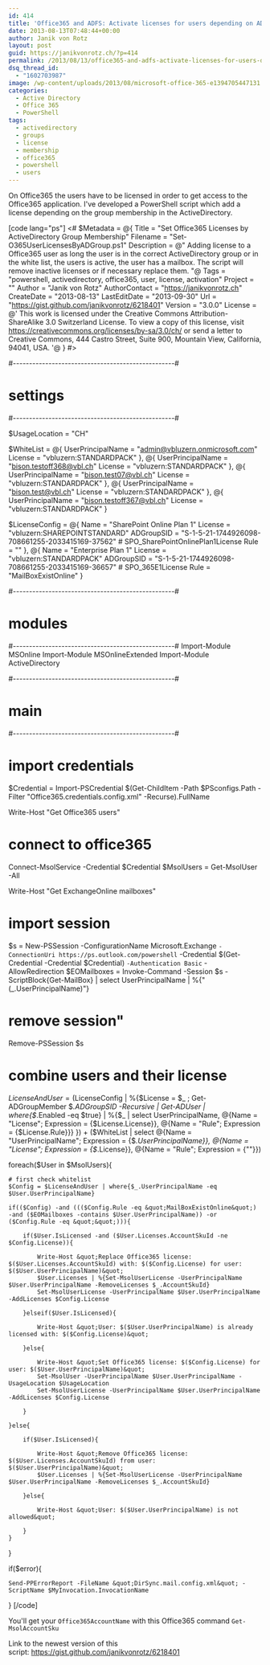 ```yaml
---
id: 414
title: 'Office365 and ADFS: Activate licenses for users depending on AD group membership'
date: 2013-08-13T07:48:44+00:00
author: Janik von Rotz
layout: post
guid: https://janikvonrotz.ch/?p=414
permalink: /2013/08/13/office365-and-adfs-activate-licenses-for-users-depending-on-ad-group-membership/
dsq_thread_id:
  - "1602703987"
image: /wp-content/uploads/2013/08/microsoft-office-365-e1394705447131.jpg
categories:
  - Active Directory
  - Office 365
  - PowerShell
tags:
  - activedirectory
  - groups
  - license
  - membership
  - office365
  - powershell
  - users
---
```

On Office365 the users have to be licensed in order to get access to the Office365 application. I've developed a PowerShell script which add a license depending on the group membership in the ActiveDirectory.
<!--more-->

[code lang="ps"]
&lt;#
$Metadata = @{
    Title = &quot;Set Office365 Licenses by ActiveDirectory Group Membership&quot;
    Filename = &quot;Set-O365UserLicensesByADGroup.ps1&quot;
    Description = @&quot;
Adding license to a Office365 user as long the user is in the correct ActiveDirectory group
or in the white list, the users is active, the user has a mailbox.
The script will remove inactive licenses or if necessary replace them.
&quot;@
    Tags = &quot;powershell, activedirectory, office365, user, license, activation&quot;
    Project = &quot;&quot;
    Author = &quot;Janik von Rotz&quot;
    AuthorContact = &quot;https://janikvonrotz.ch&quot;
    CreateDate = &quot;2013-08-13&quot;
    LastEditDate = &quot;2013-09-30&quot;
    Url = &quot;https://gist.github.com/janikvonrotz/6218401&quot;
    Version = &quot;3.0.0&quot;
    License = @'
This work is licensed under the Creative Commons Attribution-ShareAlike 3.0 Switzerland License.
To view a copy of this license, visit https://creativecommons.org/licenses/by-sa/3.0/ch/ or
send a letter to Creative Commons, 444 Castro Street, Suite 900, Mountain View, California, 94041, USA.
'@
}
#&gt;

#--------------------------------------------------#
# settings
#--------------------------------------------------#

$UsageLocation = &quot;CH&quot;

$WhiteList = @{
    UserPrincipalName = &quot;admin@vbluzern.onmicrosoft.com&quot;
    License = &quot;vbluzern:STANDARDPACK&quot;
},
@{
    UserPrincipalName = &quot;bison.testoff368@vbl.ch&quot;
    License = &quot;vbluzern:STANDARDPACK&quot;
},
@{
    UserPrincipalName = &quot;bison.test07@vbl.ch&quot;
    License = &quot;vbluzern:STANDARDPACK&quot;
},
@{
    UserPrincipalName = &quot;bison.test@vbl.ch&quot;
    License = &quot;vbluzern:STANDARDPACK&quot;
},
@{
    UserPrincipalName = &quot;bison.testoff367@vbl.ch&quot;
    License = &quot;vbluzern:STANDARDPACK&quot;
}


$LicenseConfig = @{
    Name = &quot;SharePoint Online Plan 1&quot;
    License = &quot;vbluzern:SHAREPOINTSTANDARD&quot;
    ADGroupSID = &quot;S-1-5-21-1744926098-708661255-2033415169-37562&quot; # SPO_SharePointOnlinePlan1License
    Rule = &quot;&quot;
},
@{
    Name = &quot;Enterprise Plan 1&quot;
    License = &quot;vbluzern:STANDARDPACK&quot;
    ADGroupSID = &quot;S-1-5-21-1744926098-708661255-2033415169-36657&quot; # SPO_365E1License
    Rule = &quot;MailBoxExistOnline&quot;
}

#--------------------------------------------------#
# modules
#--------------------------------------------------#
Import-Module MSOnline
Import-Module MSOnlineExtended
Import-Module ActiveDirectory

#--------------------------------------------------#
# main
#--------------------------------------------------#

# import credentials
$Credential = Import-PSCredential $(Get-ChildItem -Path $PSconfigs.Path -Filter &quot;Office365.credentials.config.xml&quot; -Recurse).FullName

Write-Host &quot;Get Office365 users&quot;
# connect to office365
Connect-MsolService -Credential $Credential
$MsolUsers = Get-MsolUser -All

Write-Host &quot;Get ExchangeOnline mailboxes&quot;
# import session
$s = New-PSSession -ConfigurationName Microsoft.Exchange `
    -ConnectionUri https://ps.outlook.com/powershell `
    -Credential $(Get-Credential -Credential $Credential) `
    -Authentication Basic `
    -AllowRedirection
$EOMailboxes = Invoke-Command -Session $s -ScriptBlock{Get-MailBox} | select UserPrincipalName | %{&quot;$($_.UserPrincipalName)&quot;}
# remove session&quot;
Remove-PSSession $s

# combine users and their license
$LicenseAndUser = ($LicenseConfig |
    %{$License = $_ ; Get-ADGroupMember $_.ADGroupSID -Recursive | Get-ADUser | where{$_.Enabled -eq $true} |
    %{$_ | select UserPrincipalName, @{Name = &quot;License&quot;; Expression = {$License.License}}, @{Name = &quot;Rule&quot;; Expression = {$License.Rule}}}
    }) + ($WhiteList | select  @{Name = &quot;UserPrincipalName&quot;; Expression = {$_.UserPrincipalName}},
    @{Name = &quot;License&quot;; Expression = {$_.License}},
    @{Name = &quot;Rule&quot;; Expression = {&quot;&quot;}})


foreach($User in $MsolUsers){

    # first check whitelist
    $Config = $LicenseAndUser | where{$_.UserPrincipalName -eq $User.UserPrincipalName}

    if(($Config) -and ((($Config.Rule -eq &quot;MailBoxExistOnline&quot;) -and ($EOMailboxes -contains $User.UserPrincipalName)) -or ($Config.Rule -eq &quot;&quot;))){

        if($User.IsLicensed -and ($User.Licenses.AccountSkuId -ne $Config.License)){

            Write-Host &quot;Replace Office365 license: $($User.Licenses.AccountSkuId) with: $($Config.License) for user: $($User.UserPrincipalName)&quot;
            $User.Licenses | %{Set-MsolUserLicense -UserPrincipalName $User.UserPrincipalName -RemoveLicenses $_.AccountSkuId}
            Set-MsolUserLicense -UserPrincipalName $User.UserPrincipalName -AddLicenses $Config.License

        }elseif($User.IsLicensed){

            Write-Host &quot;User: $($User.UserPrincipalName) is already licensed with: $($Config.License)&quot;

        }else{

            Write-Host &quot;Set Office365 license: $($Config.License) for user: $($User.UserPrincipalName)&quot;
            Set-MsolUser -UserPrincipalName $User.UserPrincipalName -UsageLocation $UsageLocation
            Set-MsolUserLicense -UserPrincipalName $User.UserPrincipalName -AddLicenses $Config.License

        }

    }else{

        if($User.IsLicensed){

            Write-Host &quot;Remove Office365 license: $($User.Licenses.AccountSkuId) from user: $($User.UserPrincipalName)&quot;
            $User.Licenses | %{Set-MsolUserLicense -UserPrincipalName $User.UserPrincipalName -RemoveLicenses $_.AccountSkuId}

        }else{

            Write-Host &quot;User: $($User.UserPrincipalName) is not allowed&quot;

        }
    }
}

if($error){

    Send-PPErrorReport -FileName &quot;DirSync.mail.config.xml&quot; -ScriptName $MyInvocation.InvocationName

}
[/code]

You'll get your <code>Office365AccountName</code> with this Office365 command <code>Get-MsolAccountSku</code>

Link to the newest version of this script: <a href="https://gist.github.com/janikvonrotz/6218401">https://gist.github.com/janikvonrotz/6218401</a>